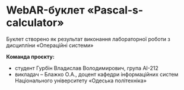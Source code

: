 # WebAR-буклет «Pascal-s-calculator»
Буклет створено як результат виконання лабораторної роботи з дисципліни
«Операційні системи»

**Команда проєкту:**
- студент Гурбін Владислав Володимирович, група АІ-212
- викладач – Блажко О.А., доцент кафедри інформаційних систем Національного
університету «Одеська політехніка»
